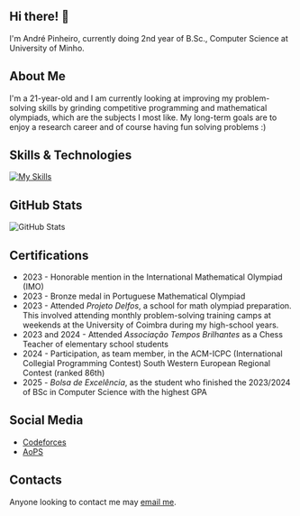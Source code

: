 ## Hi there! 👋

I'm André Pinheiro, currently doing 2nd year of B.Sc., Computer Science at University of Minho.

## About Me

I'm a 21-year-old and I am currently looking at improving my problem-solving skills by grinding competitive programming and mathematical olympiads, which are the subjects I most like. My long-term goals are to enjoy a research career and of course having fun solving problems :)

## Skills & Technologies

[![My Skills](https://skillicons.dev/icons?i=java,c,html,css,git,cpp,py,matlab,haskell,js)](https://skillicons.dev)

## GitHub Stats

![GitHub Stats](https://github-readme-stats.vercel.app/api?username=AndrePinheiroPT&show_icons=true&theme=radical)

## Certifications

- 2023 - Honorable mention in the International Mathematical Olympiad (IMO)
- 2023 - Bronze medal in Portuguese Mathematical Olympiad
- 2023 - Attended *Projeto Delfos*, a school for math olympiad preparation. This involved attending monthly problem-solving training camps at weekends at the University of Coimbra during my high-school years.
- 2023 and 2024 - Attended *Associação Tempos Brilhantes* as a Chess Teacher of elementary school students
- 2024 - Participation, as team member, in the ACM-ICPC (International Collegial Programming Contest) South Western European Regional Contest (ranked 86th)
- 2025 - *Bolsa de Excelência*, as the student who finished the 2023/2024 of BSc in Computer Science with the highest GPA

## Social Media

 - [Codeforces](https://codeforces.com/profile/Razzle)
 - [AoPS](https://artofproblemsolving.com/community/user/1055374)

## Contacts

Anyone looking to contact me may [email me](mailto:andrepinheiro2004@gmail.com).

